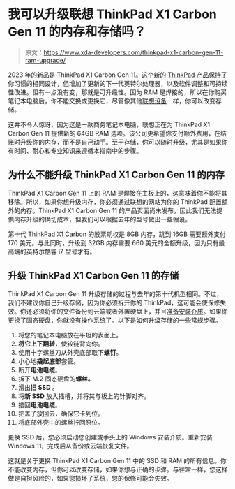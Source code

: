 # 我可以升级联想 ThinkPad X1 Carbon Gen 11 的内存和存储吗？

> 原文：<https://www.xda-developers.com/thinkpad-x1-carbon-gen-11-ram-upgrade/>

2023 年的新品是 ThinkPad X1 Carbon Gen 11。这个新的 [ThinkPad 产品](https://www.xda-developers.com/best-thinkpads/)保持了你习惯的相同设计，但增加了更新的下一代英特尔处理器，以及软件调整和可持续性改进。但有一点没有变，那就是可升级性。因为 RAM 是焊接的，所以在你购买笔记本电脑后，你不能交换或更换它，尽管像其他[联想设备](http://www.xda-developers.com/best-lenovo-laptops/)一样，你可以改变存储。

这并不令人惊讶，因为这是一款商务笔记本电脑，联想正在为 ThinkPad X1 Carbon Gen 11 提供新的 64GB RAM 选项。该公司更希望你支付额外费用，在结账时升级你的内存，而不是自己动手。至于存储，你可以随时升级，尤其是如果你有时间、耐心和专业知识来遵循本指南中的步骤。

## 为什么不能升级 ThinkPad X1 Carbon Gen 11 的内存

ThinkPad X1 Carbon Gen 11 上的 RAM 是焊接在主板上的，这意味着你不能将其移除。所以，如果你想升级内存，你必须通过联想的网站为你的 ThinkPad 配置额外的内存。ThinkPad X1 Carbon Gen 11 的产品页面尚未发布，因此我们无法提供内存升级的确切成本，但我们可以根据去年的型号做出一些假设。

第十代 ThinkPad X1 Carbon 的股票期权是 8GB 内存，跳到 16GB 需要额外支付 170 美元。与此同时，升级到 32GB 内存需要 660 美元的全额升级，因为只有最高端的英特尔酷睿 i7 型号才有。

## 升级 ThinkPad X1 Carbon Gen 11 的存储

ThinkPad X1 Carbon Gen 11 升级存储的过程与去年的第十代机型相同。不过，我们不建议你自己升级存储，因为你必须拆开你的 ThinkPad，这可能会使保修失效。你还必须将你的文件备份到云端或者外置硬盘上，并且[准备安装介质](https://www.xda-developers.com/download-windows-11/)。如果你更换了固态硬盘，你就没有操作系统了。以下是如何升级存储的一些常规步骤。

1.  将您的笔记本电脑放在平坦的表面上。
2.  **将它上下翻转**，使铰链背向你。
3.  使用十字螺丝刀从外壳底部取下**螺钉**。
4.  小心地**撬起底部**套管。
5.  断开**电池电缆**。
6.  拆下 M.2 固态硬盘的**螺丝。**
7.  滑出**旧 SSD** 。
8.  将**新 SSD** 放入插槽，并将其与板上的针脚对齐。
9.  插回**电池电缆**。
10.  把盖子放回去，确保它卡到位。
11.  将底部外壳中的螺丝拧回原位。

更换 SSD 后，您必须启动您创建或手头上的 Windows 安装介质。重新安装 Windows 11，完成后从备份或云端恢复文件。

这就是关于更换 ThinkPad X1 Carbon Gen 11 中的 SSD 和 RAM 的所有信息。你不能改变内存，但你可以改变存储，如果你想与正确的步骤。与往常一样，您这样做是自担风险的，如果您损坏了系统，您的保修可能会失效。